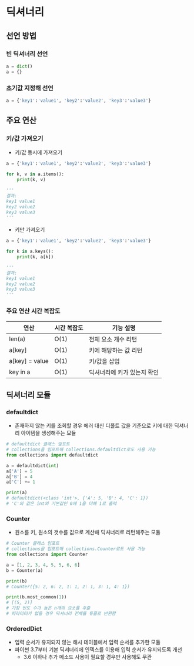 # 딕셔너리

## 선언 방법
### 빈 딕셔너리 선언
```python
a = dict()
a = {}
```

### 초기값 지정해 선언
```python
a = {'key1':'value1', 'key2':'value2', 'key3':'value3'}
```

## 주요 연산
### 키/값 가져오기
- 키/값 동시에 가져오기
```python
a = {'key1':'value1', 'key2':'value2', 'key3':'value3'}

for k, v in a.items():
    print(k, v)

'''
결과:
key1 value1
key2 value2
key3 value3
'''
```
- 키만 가져오기
```python
a = {'key1':'value1', 'key2':'value2', 'key3':'value3'}

for k in a.keys():
    print(k, a[k])

'''
결과:
key1 value1
key2 value2
key3 value3
'''
```

### 주요 연산 시간 복잡도
| 연산 | 시간 복잡도 | 기능 설명 |
|---------|---------|---------|
| len(a) | O(1) | 전체 요소 개수 리턴 |
| a[key] | O(1) | 키에 해당하는 값 리턴 |
| a[key] = value | O(1) | 키/값을 삽입 |
| key in a | O(1) | 딕셔너리에 키가 있는지 확인 |

## 딕셔너리 모듈
### defaultdict
- 존재하지 않는 키를 조회할 경우 에러 대신 디폴트 값을 기준으로 키에 대한 딕셔너리 아이템을 생성해주는 모듈

```python
# defaultdict 클래스 임포트
# collections을 임포트해 collections.defaultdict로도 사용 가능
from collections import defaultdict

a = defaultdict(int)
a['A'] = 5
a['B'] = 4
a['C'] += 1

print(a)
# defaultdict(<class 'int'>, {'A': 5, 'B': 4, 'C': 1})
# 'C'의 값은 int의 기본값인 0에 1을 더해 1로 출력
```

### Counter
- 원소를 키, 원소의 갯수를 값으로 계산해 딕셔너리로 리턴해주는 모듈

```python
# Counter 클래스 임포트
# collections을 임포트해 collections.Counter로도 사용 가능
from collections import Counter

a = [1, 2, 3, 4, 5, 5, 6, 6]
b = Counter(a)

print(b)
# Counter({5: 2, 6: 2, 1: 1, 2: 1, 3: 1, 4: 1})

print(b.most_common(1))
# [(5, 2)]
# 가장 빈도 수가 높은 n개의 요소를 추출
# 파라미터가 없을 경우 딕셔너리 전체를 튜플로 반환함
```

### OrderedDict
- 입력 순서가 유지되지 않는 해시 테이블에서 입력 순서를 추가한 모듈
- 파이썬 3.7부터 기본 딕셔너리에 인덱스를 이용해 입력 순서가 유지되도록 개선
    - 3.6 이하나 추가 메소드 사용이 필요할 경우만 사용해도 무관
